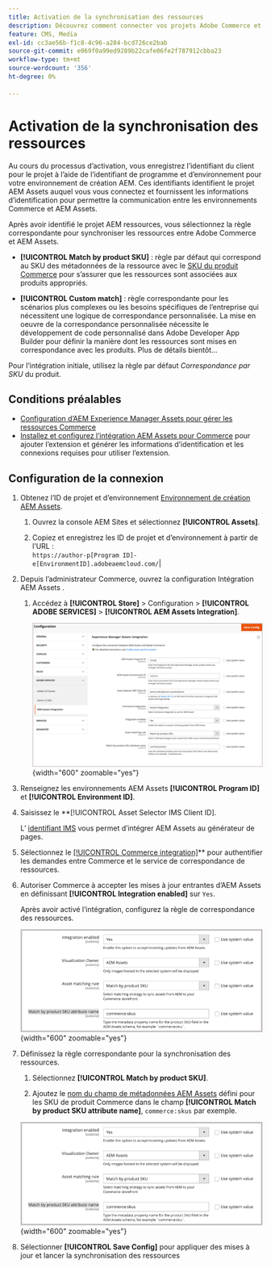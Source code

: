 ```yaml
---
title: Activation de la synchronisation des ressources
description: Découvrez comment connecter vos projets Adobe Commerce et Experience Manager Assets pour activer la synchronisation des ressources entre ces deux systèmes.
feature: CMS, Media
exl-id: cc3ae56b-f1c8-4c96-a284-bcd726ce2bab
source-git-commit: e069f0a99ed9289b22cafe06fe2f787912cbba23
workflow-type: tm+mt
source-wordcount: '356'
ht-degree: 0%

---
```


# Activation de la synchronisation des ressources

Au cours du processus d’activation, vous enregistrez l’identifiant du client pour le projet à l’aide de l’identifiant de programme et d’environnement pour votre environnement de création AEM. Ces identifiants identifient le projet AEM Assets auquel vous vous connectez et fournissent les informations d’identification pour permettre la communication entre les environnements Commerce et AEM Assets.

Après avoir identifié le projet AEM ressources, vous sélectionnez la règle correspondante pour synchroniser les ressources entre Adobe Commerce et AEM Assets.

- **[!UICONTROL Match by product SKU]** : règle par défaut qui correspond au SKU des métadonnées de la ressource avec le [SKU du produit Commerce](https://experienceleague.adobe.com/en/docs/commerce-operations/operational-playbook/glossary#sku) pour s’assurer que les ressources sont associées aux produits appropriés.

- **[!UICONTROL Custom match]** : règle correspondante pour les scénarios plus complexes ou les besoins spécifiques de l’entreprise qui nécessitent une logique de correspondance personnalisée. La mise en oeuvre de la correspondance personnalisée nécessite le développement de code personnalisé dans Adobe Developer App Builder pour définir la manière dont les ressources sont mises en correspondance avec les produits. Plus de détails bientôt...

Pour l’intégration initiale, utilisez la règle par défaut *Correspondance par SKU* du produit.

## Conditions préalables

- [Configuration d’AEM Experience Manager Assets pour gérer les ressources Commerce](#aem-assets-configure-aem)
- [Installez et configurez l’intégration AEM Assets pour Commerce](#aem-assets-configure-commerce.md) pour ajouter l’extension et générer les informations d’identification et les connexions requises pour utiliser l’extension.

## Configuration de la connexion

1. Obtenez l’ID de projet et d’environnement [Environnement de création AEM Assets](https://experienceleague.adobe.com/en/docs/experience-manager-cloud-service/content/sites/authoring/quick-start).

   1. Ouvrez la console AEM Sites et sélectionnez **[!UICONTROL Assets]**.

   1. Copiez et enregistrez les ID de projet et d’environnement à partir de l’URL :<br>`https://author-p[Program ID]-e[EnvironmentID].adobeaemcloud.com/`|

1. Depuis l’administrateur Commerce, ouvrez la configuration Intégration AEM Assets .

   1. Accédez à **[!UICONTROL Store]** > Configuration > **[!UICONTROL ADOBE SERVICES]** > **[!UICONTROL AEM Assets Integration]**.

      ![L’intégration AEM Assets active l’intégration](assets/aem-assets-integration-enable-config.png){width="600" zoomable="yes"}

1. Renseignez les environnements AEM Assets **[!UICONTROL Program ID]** et **[!UICONTROL Environment ID]**.

1. Saisissez le **[!UICONTROL Asset Selector IMS Client ID].

   L’ [identifiant IMS](../getting-started/adobe-ims-config.md) vous permet d’intégrer AEM Assets au générateur de pages.

1. Sélectionnez le [[!UICONTROL Commerce integration]](aem-assets-configure-commerce.md#add-the-integration-to-the-commerce-environment)** pour authentifier les demandes entre Commerce et le service de correspondance de ressources.

1. Autoriser Commerce à accepter les mises à jour entrantes d’AEM Assets en définissant **[!UICONTROL Integration enabled]** sur `Yes`.

   Après avoir activé l’intégration, configurez la règle de correspondance des ressources.

   ![AEM Assets Integration select asset match rule](assets/aem-assets-config-matching-rule.png){width="600" zoomable="yes"}

1. Définissez la règle correspondante pour la synchronisation des ressources.

   1. Sélectionnez **[!UICONTROL Match by product SKU]**.

   1. Ajoutez le [nom du champ de métadonnées AEM Assets](aem-assets-configure-aem.md#configure-metadata) défini pour les SKU de produit Commerce dans le champ **[!UICONTROL Match by product SKU attribute name]**, `commerce:skus` par exemple.

   ![AEM Assets Integration select asset match rule](assets/aem-assets-config-matching-rule.png){width="600" zoomable="yes"}

1. Sélectionner **[!UICONTROL Save Config]** pour appliquer des mises à jour et lancer la synchronisation des ressources
